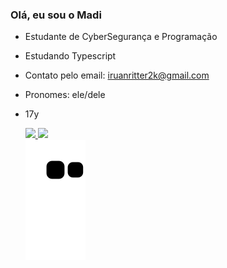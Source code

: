 ### Olá, eu sou o Madi 

- Estudante de CyberSegurança e Programação
- Estudando Typescript
- Contato pelo email: iruanritter2k@gmail.com
- Pronomes: ele/dele
- 17y

  <div>
    <a href="https://beacons.ai/MadiHide">
    <img height="180em" src="https://github-readme-stats.vercel.app/api?username=MadiHide&show_icons=true&theme=dracula&include_all_commits=true&count_private=true"/>
    <img height="180em" src="https://github-readme-stats.vercel.app/api/top-langs/?username=MadiHide&layout=compact&langs_count=16&theme=dracula"/>
  </div
      
  ![Snake animation](https://github.com/rafaballerini/rafaballerini/blob/output/github-contribution-grid-snake.svg)
